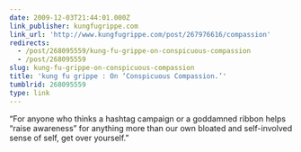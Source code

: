 ```yaml
---
date: 2009-12-03T21:44:01.000Z
link_publisher: kungfugrippe.com
link_url: 'http://www.kungfugrippe.com/post/267976616/compassion'
redirects:
  - /post/268095559/kung-fu-grippe-on-conspicuous-compassion
  - /post/268095559
slug: kung-fu-grippe-on-conspicuous-compassion
title: 'kung fu grippe : On ‘Conspicuous Compassion.’'
tumblrid: 268095559
type: link
---
```

<p>&ldquo;For anyone who thinks a hashtag campaign or a goddamned ribbon helps “raise awareness” for anything more than our own bloated and self-involved sense of self, get over yourself.&rdquo;</p>

